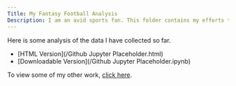 ```yaml
---
Title: My Fantasy Football Analysis
Description: I am an avid sports fan. This folder contains my efforts to apply what I learn in school torwards one of my biggest hobbies: Fantasy Football.
---  
```


Here is some analysis of the data I have collected so far.
- [HTML Version](/Github Jupyter Placeholder.html)
- [Downloadable Version](/Github Jupyter Placeholder.ipynb)

To view some of my other work, [click here](https://github.com/michaelpelletier22/sample). 
